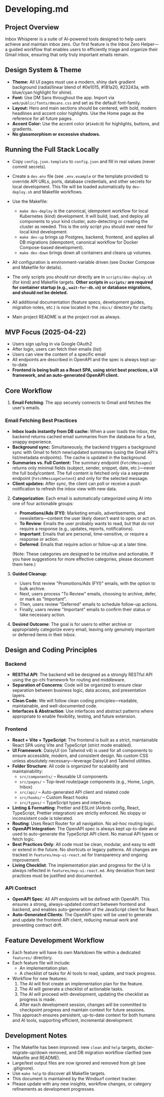 # Developing.md

## Project Overview

Inbox Whisperer is a suite of AI-powered tools designed to help users achieve and maintain inbox zero. Our first feature is the Inbox Zero Helper—a guided workflow that enables users to efficiently triage and organize their Gmail inbox, ensuring that only truly important emails remain.

## Design System & Theme
- **Theme:** All UI pages must use a modern, shiny dark gradient background (radial/linear blend of #0e1015, #181a20, #23243a, with blue/cyan highlight for shine).
- **Font:** Use DM Sans throughout the app. Import via `web/public/fonts/dmsans.css` and set as the default font-family.
- **Layout:** Hero and main sections should be centered, with bold, modern headlines and accent color highlights. Use the Home page as the reference for all future pages.
- **Accent Color:** Use the accent color (`#14e0c9`) for highlights, buttons, and gradients.
- **No glassmorphism or excessive shadows.**

## Running the Full Stack Locally

- Copy `config.json.template` to `config.json` and fill in real values (never commit secrets).
- Create a `dev.env` file (see `.env.example` or the template provided) to override API URLs, ports, database credentials, and other secrets for local development. This file will be loaded automatically by `dev-deploy.sh` and Makefile workflows.
- Use the Makefile:
  - `make dev-deploy` is the canonical, idempotent workflow for local Kubernetes (kind) development. It will build, load, and deploy all components to your kind cluster, auto-detecting or creating the cluster as needed. This is the only script you should ever need for local kind development.
  - `make dev-up` brings up Postgres, backend, frontend, and applies all DB migrations (idempotent, canonical workflow for Docker Compose-based development).
  - `make dev-down` brings down all containers and cleans up volumes.
- All configuration is environment-variable driven (see Docker Compose and Makefile for details).

- The only scripts you should run directly are in `scripts/dev-deploy.sh` (for kind) and Makefile targets. **Other scripts in `scripts/` are required for container startup (e.g., `wait-for-db.sh`) or database migrations, and should not be deleted.**
- All additional documentation (feature specs, development guides, migration notes, etc.) is now located in the `/docs/` directory for clarity.
- Main project README is at the project root as always.

## MVP Focus (2025-04-22)
- Users sign up/log in via Google OAuth2
- After login, users can fetch their emails (list)
- Users can view the content of a specific email
- All endpoints are described in OpenAPI and the spec is always kept up-to-date
- **Frontend is being built as a React SPA, using strict best practices, a UI framework, and an auto-generated OpenAPI client.**

## Core Workflow

1. **Email Fetching**: The app securely connects to Gmail and fetches the user's emails.

### Email Fetching Best Practices
- **Inbox loads instantly from DB cache:** When a user loads the inbox, the backend returns cached email summaries from the database for a fast, snappy experience.
- **Background sync:** Simultaneously, the backend triggers a background sync with Gmail to fetch new/updated summaries (using the Gmail API's list/metadata endpoints). The cache is updated in the background.
- **Summaries vs. Full Content:** The summary endpoint (`FetchMessages`) returns only minimal fields (subject, sender, snippet, date, etc.)—never the full body/content. The full content is fetched only via a separate endpoint (`FetchMessageContent`) and only for the selected message.
- **Client updates:** After sync, the client can poll or receive a push notification to refresh the inbox view with new data.

2. **Categorization**: Each email is automatically categorized using AI into one of four actionable groups:
   - **Promotions/Ads (FYI)**: Marketing emails, advertisements, and newsletters—content the user likely doesn't want to open or act on.
   - **To Review**: Emails the user probably wants to read, but that do not require a response (e.g., updates, reports, notifications).
   - **Important**: Emails that are personal, time-sensitive, or require a response or action.
   - **Deferred**: Emails that require action or follow-up at a later time.

   (Note: These categories are designed to be intuitive and actionable. If you have suggestions for more effective categories, please document them here.)

3. **Guided Cleanup**:
   - Users first review "Promotions/Ads (FYI)" emails, with the option to bulk archive.
   - Next, users process "To Review" emails, choosing to archive, defer, or mark as "Important".
   - Then, users review "Deferred" emails to schedule follow-up actions.
   - Finally, users review "Important" emails to confirm their status or take necessary action.

4. **Desired Outcome**: The goal is for users to either archive or appropriately categorize every email, leaving only genuinely important or deferred items in their inbox.

## Design and Coding Principles

### Backend
- **RESTful API**: The backend will be designed as a strongly RESTful API using the go-chi framework for routing and middleware.
- **Separation of Concerns**: Code will be organized to ensure clear separation between business logic, data access, and presentation layers.
- **Clean Code**: We will follow clean coding principles—readable, maintainable, and well-documented code.
- **Interfaces & Abstraction**: Use interfaces and abstract patterns where appropriate to enable flexibility, testing, and future extension.

### Frontend
- **React + Vite + TypeScript**: The frontend is built as a strict, maintainable React SPA using Vite and TypeScript (strict mode enabled).
- **UI Framework**: DaisyUI (on Tailwind v4) is used for all components to ensure accessible, modern, and consistent design. No custom CSS unless absolutely necessary—leverage DaisyUI and Tailwind utilities.
- **Folder Structure**: All code is organized for scalability and maintainability:
  - `src/components/` – Reusable UI components
  - `src/pages/` – Top-level route/page components (e.g., Home, Login, Inbox)
  - `src/api/` – Auto-generated API client and related code
  - `src/hooks/` – Custom React hooks
  - `src/types/` – TypeScript types and interfaces
- **Linting & Formatting**: Prettier and ESLint (Airbnb config, React, TypeScript, Prettier integration) are strictly enforced. No sloppy or inconsistent code is tolerated.
- **Routing**: Uses React Router for all navigation. No ad-hoc routing logic.
- **OpenAPI Integration**: The OpenAPI spec is always kept up-to-date and used to auto-generate the TypeScript API client. No manual API types or fetch logic.
- **Best Practices Only**: All code must be clean, modular, and easy to edit or extend in the future. No shortcuts or legacy patterns. All changes are tracked in `features/mvp-ui-react.md` for transparency and ongoing improvement.
- **Living Checklist**: The implementation plan and progress for the UI is always reflected in `features/mvp-ui-react.md`. Any deviation from best practices must be justified and documented.

### API Contract
- **OpenAPI Spec**: All API endpoints will be defined with OpenAPI. This ensures a strong, always-updated contract between frontend and backend, and enables auto-generation of the JavaScript client for React.
- **Auto-Generated Clients**: The OpenAPI spec will be used to generate and update the frontend API client, reducing manual work and preventing contract drift.

## Feature Development Workflow

- Each feature will have its own Markdown file within a dedicated `features/` directory.
- Each feature file will include:
  - An implementation plan.
  - A checklist of tasks for AI tools to read, update, and track progress.
- Workflow for new features:
  1. The AI will first create an implementation plan for the feature.
  2. The AI will generate a checklist of actionable tasks.
  3. The AI will proceed with development, updating the checklist as progress is made.
  4. After each development session, changes will be committed to checkpoint progress and maintain context for future sessions.
- This approach ensures persistent, up-to-date context for both humans and AI tools, supporting efficient, incremental development.

## Development Notes

- The Makefile has been improved: new `clean` and `help` targets, docker-migrate-up/down removed, and DB migration workflow clarified (see Makefile and README).
- Large/test output files are now ignored and removed from git (see .gitignore).
- Use `make help` to discover all Makefile targets.
- This document is maintained by the Windsurf context tracker.
- Please update with any new insights, workflow changes, or category refinements as development progresses.
